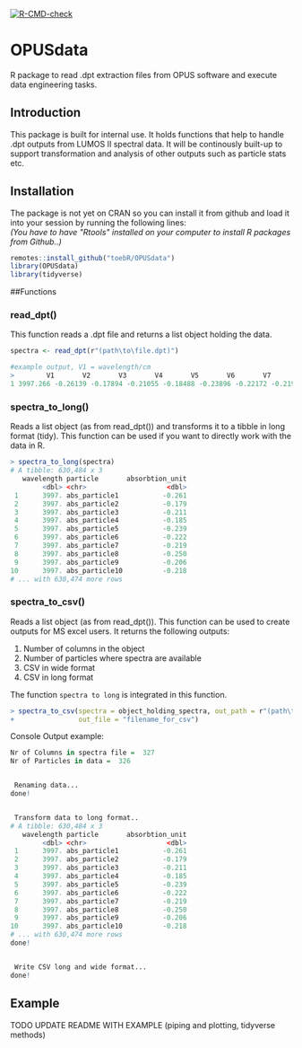 <!-- badges: start -->
[![R-CMD-check](https://github.com/toebR/OPUSdata/workflows/R-CMD-check/badge.svg)](https://github.com/toebR/OPUSdata/actions)
<!-- badges: end -->


# OPUSdata
R package to read .dpt extraction files from OPUS software and execute data engineering tasks.


## Introduction
This package is built for internal use. It holds functions that help to handle .dpt outputs from LUMOS II spectral data. It will be continously built-up to support transformation and analysis of other outputs such as particle stats etc.

## Installation
The package is not yet on CRAN so you can install it from github and load it into your session by running the following lines:</br>
*(You have to have "Rtools" installed on your computer to install R packages from Github..)*

```r
remotes::install_github("toebR/OPUSdata")
library(OPUSdata)
library(tidyverse)
```

##Functions

### read_dpt()
This function reads a .dpt file and returns a list object holding the data.

```r
spectra <- read_dpt(r"(path\to\file.dpt)")

#example output, V1 = wavelength/cm
>        V1       V2       V3       V4       V5       V6       V7       V8      V9     V10      V11      V12      V13
1 3997.266 -0.26139 -0.17894 -0.21055 -0.18488 -0.23896 -0.22172 -0.21944 -0.2503 -0.2062 -0.21844 -0.24292 -0.06631
```

### spectra_to_long()
Reads a list object (as from read_dpt()) and transforms it to a tibble in long format (tidy). This function can be used if you want to directly work with the data in R.

```r
> spectra_to_long(spectra)
# A tibble: 630,484 x 3
   wavelength particle       absorbtion_unit
        <dbl> <chr>                    <dbl>
 1      3997. abs_particle1           -0.261
 2      3997. abs_particle2           -0.179
 3      3997. abs_particle3           -0.211
 4      3997. abs_particle4           -0.185
 5      3997. abs_particle5           -0.239
 6      3997. abs_particle6           -0.222
 7      3997. abs_particle7           -0.219
 8      3997. abs_particle8           -0.250
 9      3997. abs_particle9           -0.206
10      3997. abs_particle10          -0.218
# ... with 630,474 more rows
```

### spectra_to_csv()
Reads a list object (as from read_dpt()). This function can be used to create outputs for MS excel users.
It returns the following outputs: </br>
1. Number of columns in the object
2. Number of particles where spectra are available
3. CSV in wide format
4. CSV in long format

The function ```spectra to long``` is integrated in this function.

```r
> spectra_to_csv(spectra = object_holding_spectra, out_path = r"(path\to\workspace)",
+                out_file = "filename_for_csv")

```
Console Output example:

```r
Nr of Columns in spectra file =  327
Nr of Particles in data =  326


 Renaming data...
done!


 Transform data to long format..
# A tibble: 630,484 x 3
   wavelength particle       absorbtion_unit
        <dbl> <chr>                    <dbl>
 1      3997. abs_particle1           -0.261
 2      3997. abs_particle2           -0.179
 3      3997. abs_particle3           -0.211
 4      3997. abs_particle4           -0.185
 5      3997. abs_particle5           -0.239
 6      3997. abs_particle6           -0.222
 7      3997. abs_particle7           -0.219
 8      3997. abs_particle8           -0.250
 9      3997. abs_particle9           -0.206
10      3997. abs_particle10          -0.218
# ... with 630,474 more rows
done!


 Write CSV long and wide format...
done!
```

## Example

TODO UPDATE README WITH EXAMPLE (piping and plotting, tidyverse methods)
